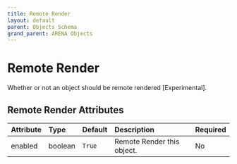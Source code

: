 ```yaml
---
title: Remote Render
layout: default
parent: Objects Schema
grand_parent: ARENA Objects
---
```


<!--CAUTION: This file is autogenerated from https://github.com/arenaxr/arena-schemas. Changes made here may be overwritten.-->


Remote Render
=============


Whether or not an object should be remote rendered [Experimental].

Remote Render Attributes
-------------------------

|Attribute|Type|Default|Description|Required|
| :--- | :--- | :--- | :--- | :--- |
|enabled|boolean|```True```|Remote Render this object.|No|
